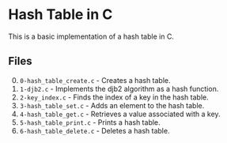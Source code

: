 # Hash Table in C

This is a basic implementation of a hash table in C.

## Files

0.  `0-hash_table_create.c` - Creates a hash table.
1.  `1-djb2.c` - Implements the djb2 algorithm as a hash function.
2.  `2-key_index.c` - Finds the index of a key in the hash table.
3.  `3-hash_table_set.c` - Adds an element to the hash table.
4.  `4-hash_table_get.c` - Retrieves a value associated with a key.
5.  `5-hash_table_print.c` - Prints a hash table.
6.  `6-hash_table_delete.c` - Deletes a hash table.